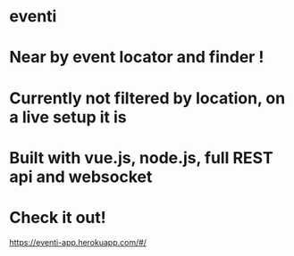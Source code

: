 # eventi
# Near by event locator and finder !
# Currently not filtered by location, on a live setup it is
# Built with vue.js, node.js, full REST api and websocket
# Check it out!
https://eventi-app.herokuapp.com/#/
